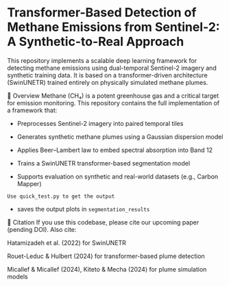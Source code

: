 # Transformer-Based Detection of Methane Emissions from Sentinel-2: A Synthetic-to-Real Approach

This repository implements a scalable deep learning framework for detecting methane emissions using dual-temporal Sentinel-2 imagery and synthetic training data. It is based on a transformer-driven architecture (SwinUNETR) trained entirely on physically simulated methane plumes.

📘 Overview
Methane (CH₄) is a potent greenhouse gas and a critical target for emission monitoring. This repository contains the full implementation of a framework that:

- Preprocesses Sentinel-2 imagery into paired temporal tiles

- Generates synthetic methane plumes using a Gaussian dispersion model

- Applies Beer–Lambert law to embed spectral absorption into Band 12

- Trains a SwinUNETR transformer-based segmentation model

- Supports evaluation on synthetic and real-world datasets (e.g., Carbon Mapper)

`Use quick_test.py to get the output`
 - saves the output plots in `segmentation_results`

📜 Citation
If you use this codebase, please cite our upcoming paper (pending DOI). Also cite:

Hatamizadeh et al. (2022) for SwinUNETR

Rouet-Leduc & Hulbert (2024) for transformer-based plume detection

Micallef & Micallef (2024), Kiteto & Mecha (2024) for plume simulation models
